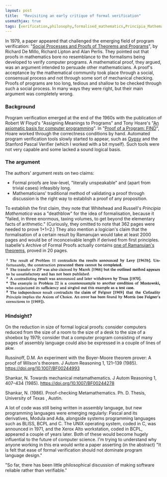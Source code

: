 ```yaml
---
layout: post
title:  "Revisiting an early critique of formal verification"
usemathjax: true 
tags: [verification,philosophy,formalised_mathematics,Principia_Mathematica]
---
```

In 1979, a paper appeared that challenged the emerging field of program verification:
"[Social Processes and Proofs of Theorems and Programs](https://doi.org/10.1145/359104.359106)", 
by Richard De Millo, Richard Lipton and Alan Perlis.
They pointed out that proofs in mathematics bore no resemblance
to the formalisms being developed to verify computer programs.
A mathematical proof, they argued, was an argument intended to persuade other mathematicians.
A proof's acceptance by the mathematical community took place through 
a social, consensual process and not through some sort of mechanical checking.
Proofs of programs are too long, tedious and shallow 
to be checked through such a social process.
In many ways they were right, but their main argument was completely wrong.

### Background

Program verification emerged at the end of the 1960s
with the publication of Robert W Floyd's 
"Assigning Meanings to Programs" 
and Tony Hoare's "[An axiomatic basis for computer programming](https://doi.org/10.1145/363235.363259)".
In "[Proof of a Program: FIND](https://doi.org/10.1145/362452.362489)", Hoare worked through the correctness conditions by hand.
Automated program verification tools slowly started to appear,
such as [Gypsy](https://doi.org/10.1145/390019.808306) and the Stanford Pascal Verifier
(which I worked with a bit myself).
Such tools were not very capable and some lacked a sound logical basis.

### The argument

The authors' argument rests on two claims:

* Formal proofs are low-level, "literally unspeakable" and 
(apart from trivial cases) infeasibly long.
* Mathematicians' traditional method of validating a proof through discussion is the right way to establish a proof of any proposition.

To establish the first claim, they note that Whitehead and Russell's 
*Principia Mathematica* was a "deathblow" for the idea of formalisation, because it 
"failed, in three enormous, taxing volumes, to get beyond the elementary facts of arithmetic."
(Curiously, they omitted to note that 362 pages were needed to prove 1+1=2.)
They also mention a logician's claim that the formalisation of a certain result 
by Ramanujan would take at least 2000 pages and would be of inconceivable length 
if derived from first principles. Isabelle's Archive of Formal Proofs actually contains
[one of Ramanujan's theorems](https://www.isa-afp.org/entries/Rogers_Ramanujan.html), 
proved in 20 pages.


![Footnotes from Jech](/images/Jech-118-footnotes.png)

### Hindsight?

On the reduction in size of formal logical proofs: consider computers reduced from the size of a room to the size of a desk to the size of a shoebox by 1979; consider that a computer program consisting of many pages of assembly language could also be expressed in a couple of lines of akw.

Russinoff, D.M. An experiment with the Boyer-Moore theorem prover: A proof of Wilson's theorem. J Autom Reasoning 1, 121–139 (1985). https://doi.org/10.1007/BF00244993

Shankar, N. Towards mechanical metamathematics. J Autom Reasoning 1, 407–434 (1985). https://doi.org/10.1007/BF00244278

Shankar, N. (1986). Proof-checking Metamathematics. Ph. D. Thesis, University of Texas ,
Austin.

A lot of code was still being written in assembly language,
but new programming languages were emerging regularly:
Pascal and its derivatives, Modula and Ada, 
alongside systems programming languages such as BLISS, BCPL and C.
The UNIX operating system, coded in C, was announced in 1971,
and the Xerox Alto workstation, coded in BCPL, appeared a couple of years later.
Both of these would become hugely influential to the future of computer science.
I'm trying to understand why anyone working in this era would write a paper
asserting (in the abstract)
"It is felt that ease of formal verification should not dominate program language design."

"So far, there has been little philosophical discussion of making software reliable rather than verifiable."
